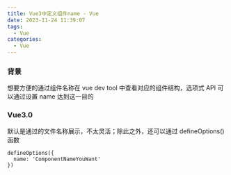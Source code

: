 ```yaml
---
title: Vue3中定义组件name - Vue
date: 2023-11-24 11:39:07
tags:
  - Vue
categories:
  - Vue
---
```


### 背景

想要方便的通过组件名称在 vue dev tool 中查看对应的组件结构，选项式 API 可以通过设置 name 达到这一目的

### Vue3.0

默认是通过的文件名称展示，不太灵活；除此之外，还可以通过 defineOptions()函数

```VUE
defineOptions({
  name: 'ComponentNameYouWant'
})
```
